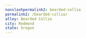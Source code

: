 ```yaml
---
﻿nonslashpermalink2: bearded-collie
permalink2: /bearded-collie/
alley: Bearded Collie
city: Redmond
state: Oregon
---
```


